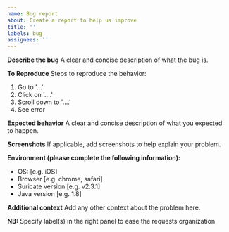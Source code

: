 ```yaml
---
name: Bug report
about: Create a report to help us improve
title: ''
labels: bug
assignees: ''
---
```


**Describe the bug**
A clear and concise description of what the bug is.

**To Reproduce**
Steps to reproduce the behavior:

1. Go to '...'
2. Click on '....'
3. Scroll down to '....'
4. See error

**Expected behavior**
A clear and concise description of what you expected to happen.

**Screenshots**
If applicable, add screenshots to help explain your problem.

**Environment (please complete the following information):**

- OS: [e.g. iOS]
- Browser [e.g. chrome, safari]
- Suricate version [e.g. v2.3.1]
- Java version [e.g. 1.8]

**Additional context**
Add any other context about the problem here.

**NB:** Specify label(s) in the right panel to ease the requests organization
